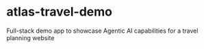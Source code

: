 # atlas-travel-demo
Full-stack demo app to showcase Agentic AI capabilities for a travel planning website

